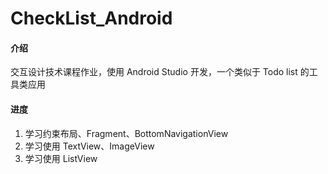 # CheckList_Android

#### 介绍
交互设计技术课程作业，使用 Android Studio 开发，一个类似于 Todo list 的工具类应用

#### 进度
1.  学习约束布局、Fragment、BottomNavigationView
2.  学习使用 TextView、ImageView
3.  学习使用 ListView


